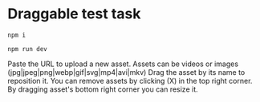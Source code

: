# Draggable test task
`npm i`

`npm run dev`

Paste the URL to upload a new asset.
Assets can be videos or images (jpg|jpeg|png|webp|gif|svg|mp4|avi|mkv)
Drag the asset by its name to reposition it.
You can remove assets by clicking (X) in the top right corner.
By dragging asset's bottom right corner you can resize it. 